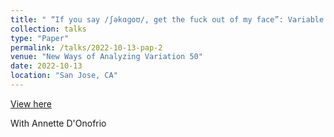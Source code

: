 ```yaml
---
title: " “If you say /ʃəkɑɡoʊ/, get the fuck out of my face”: Variable discourses of localized authenticity in the Chicago vowel."
collection: talks
type: "Paper"
permalink: /talks/2022-10-13-pap-2
venue: "New Ways of Analyzing Variation 50"
date: 2022-10-13
location: "San Jose, CA"
---
```


[View here](http://cmsenko.github.io/files/donofrio_senko_2022_NWAV.pdf)

With Annette D&apos;Onofrio
